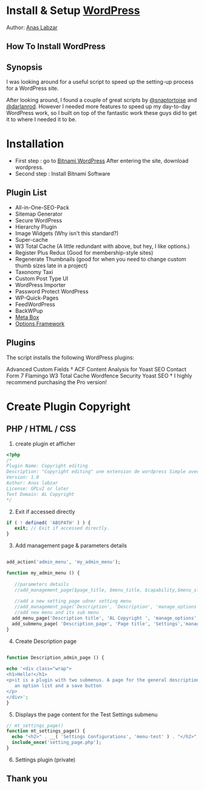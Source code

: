 # Install & Setup [WordPress](http://wordpress.org) 

Author: [Anas Labzar](https://github.com/AnasLabzar)

##  How To Install WordPress 

## Synopsis

I was looking around for a useful script to speed up the setting-up process for a WordPress site.

After looking around, I found a couple of great scripts by [@snaptortoise](https://github.com/snaptortoise) and [@darlanrod](https://github.com/darlanrod). However I needed more features to speed up my day-to-day WordPress work, so I built on top of the fantastic work these guys did to get it to where I needed it to be.


# Installation

- First step : go to [Bitnami WordPress](https://bitnami.com/stack/wordpress) After entering the site, download wordpress.
- Second step : Install Bitnami Software

Plugin List
-----------
- All-in-One-SEO-Pack
- Sitemap Generator
- Secure WordPress
- Hierarchy Plugin
- Image Widgets (Why isn't this standard?)
- Super-cache
- W3 Total Cache (A little redundant with above, but hey, I like options.)
- Register Plus Redux (Good for membership-style sites)
- Regenerate Thumbnails (good for when you need to change custom thumb sizes late in a project)
- Taxonomy Taxi
- Custom Post Type UI 
- WordPress Importer
- Password Protect WordPress
- WP-Quick-Pages
- FeedWordPress
- BackWPup
- [Meta Box](http://wordpress.org/plugins/meta-box/)
- [Options Framework](http://wordpress.org/plugins/options-framework/)



## Plugins
The script installs the following WordPress plugins:

Advanced Custom Fields 
† ACF Content Analysis for Yoast SEO
Contact Form 7
Flamingo
W3 Total Cache
Wordfence Security
Yoast SEO
† I highly recommend purchasing the Pro version!

 # Create Plugin Copyright
 
 ## PHP / HTML / CSS
 1. create plugin et afficher
 
 ```php
<?php
/*
Plugin Name: Copyright editing
Description: "Copyright editing" une extension de wordpress Simple avec 2 sous menus : un pour les informations générale du plugin et un pour les settings.
Version: 1.0
Author: Anas labzar
License: GPLv2 or later
Text Domain: AL Copyright 
*/
```

 2. Exit if accessed directly
 
 ```php
if ( ! defined( 'ABSPATH' ) ) {
	exit; // Exit if accessed directly.
}
 ```
 
 3. Add management page & parameters details
 
  ```php
  
add_action('admin_menu', 'my_admin_menu');

function my_admin_menu () {
    
	 //parameters details
	 //add_management_page($page_title, $menu_title, $capability,$menu_slug, $function);
    
	 //add a new setting page udner setting menu
     //add_management_page('Description', 'Description', 'manage_options',__FILE__,'Description_admin_page');
     //add new menu and its sub menu 
    add_menu_page('Description title', 'AL Copyright ', 'manage_options','Description_page', 'Description_admin_page','dashicons-admin-home');
    add_submenu_page( 'Description_page', 'Page title', 'Settings','manage_options', 'Settings', 'mt_settings_page');
}
 ```
 
 4. Create Description page
 
  ```php
  
function Description_admin_page () {
    
  echo '<div class="wrap">
  <h1>Hello!</h1>
  <p>it is a plugin with two submenus. A page for the general description of my plugin.Configuration page an input text field, textarea for the description,
     an option list and a save button
  </p>
</div>';
}
 ```
 
 5. Displays the page content for the Test Settings submenu
 
  ```php
 // mt_settings_page()
function mt_settings_page() {
    echo "<h2>" . __( 'Settings Configurations', 'menu-test' ) . "</h2>";
	include_once('setting_page.php');
}
 ```
 
 6. Settings plugin (private)

## Thank you
 
